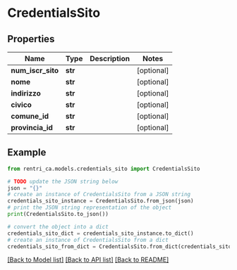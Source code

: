 # CredentialsSito


## Properties

Name | Type | Description | Notes
------------ | ------------- | ------------- | -------------
**num_iscr_sito** | **str** |  | [optional] 
**nome** | **str** |  | [optional] 
**indirizzo** | **str** |  | [optional] 
**civico** | **str** |  | [optional] 
**comune_id** | **str** |  | [optional] 
**provincia_id** | **str** |  | [optional] 

## Example

```python
from rentri_ca.models.credentials_sito import CredentialsSito

# TODO update the JSON string below
json = "{}"
# create an instance of CredentialsSito from a JSON string
credentials_sito_instance = CredentialsSito.from_json(json)
# print the JSON string representation of the object
print(CredentialsSito.to_json())

# convert the object into a dict
credentials_sito_dict = credentials_sito_instance.to_dict()
# create an instance of CredentialsSito from a dict
credentials_sito_from_dict = CredentialsSito.from_dict(credentials_sito_dict)
```
[[Back to Model list]](../README.md#documentation-for-models) [[Back to API list]](../README.md#documentation-for-api-endpoints) [[Back to README]](../README.md)



